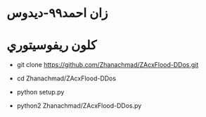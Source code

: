 # زان احمد٩٩-ديدوس
# كلون ريفوسيتوري


- git clone https://github.com/Zhanachmad/ZAcxFlood-DDos.git

- cd Zhanachmad/ZAcxFlood-DDos

- python setup.py

- python2 Zhanachmad/ZAcxFlood-DDos.py
